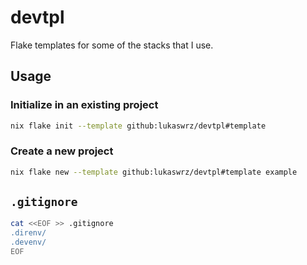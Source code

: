 # devtpl

Flake templates for some of the stacks that I use.

## Usage

### Initialize in an existing project

```bash
nix flake init --template github:lukaswrz/devtpl#template
```

### Create a new project

```bash
nix flake new --template github:lukaswrz/devtpl#template example
```

## `.gitignore`

```bash
cat <<EOF >> .gitignore
.direnv/
.devenv/
EOF
```
